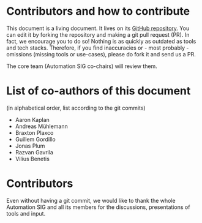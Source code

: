 # Contributors and how to contribute

This document is a living document. It lives on its [GitHub repository](https://github.com/FIRSTdotorg/automation-sig-www/).
You can edit it by forking the repository and making a git pull request (PR). In fact, we encourage you to do so!
Nothing is as quickly as outdated as tools and tech stacks. Therefore, if you find inaccuracies or - most probably - omissions (missing tools or use-cases), 
please do fork it and send us a PR.

The core team (Automation SIG co-chairs) will review them.

# List of co-authors of this document

(in alphabetical order, list according to the git commits)

* Aaron Kaplan
* Andreas Mühlemann
* Braxton Plaxco
* Guillem Gordillo
* Jonas Plum
* Razvan Gavrila
* Vilius Benetis

# Contributors

Even without having a git commit, we would like to thank the whole Automation SIG and all its members for the discussions, presentations of tools and input.
